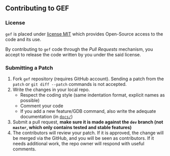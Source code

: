## Contributing to GEF ##

### License ###

`gef` is placed under [license MIT](https://github.com/hugsy/gef/blob/master/LICENSE) which provides Open-Source access to the code and its use.

By contributing to `gef` code through the _Pull Requests_ mechanism, you accept to release the code written by you under the said license.


### Submitting a Patch ###

1. Fork `gef` repository (requires GitHub account). Sending a patch from the
   `patch` or `git diff --patch` commands is not accepted.
1. Write the changes in your local repo.
    * Respect the coding style (same indentation format, explicit names as possible)
    * Comment your code
    * If you add a new feature/GDB command, also write the adequate
      documentation (in [`docs/`](docs/))
1. Submit a pull request, **make sure it is made against the `dev` branch (not `master`, which only contains tested and stable features)**
1. The contributors will review your patch. If it is approved, the change will
   be merged via the GitHub, and you will be seen as contributors. If it needs
   additional work, the repo owner will respond with useful comments.
